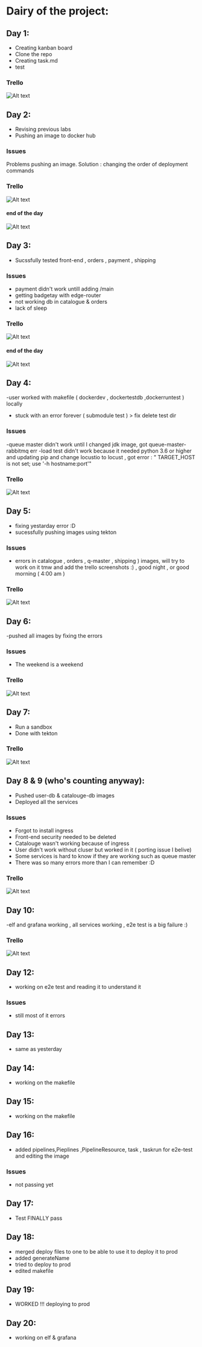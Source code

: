# Dairy of the project:

## Day 1:

- Creating kanban board
- Clone the repo
- Creating task.md
- test

### Trello 


![Alt text](https://github.com/Danya-Mudaifea/level3-project/blob/main/documentation/day1.png?raw=true "Title")


## Day 2:

- Revising previous labs
- Pushing an image to docker hub

### Issues
Problems pushing an image. Solution : changing the order of deployment commands

### Trello 

![Alt text](https://github.com/Danya-Mudaifea/level3-project/blob/main/documentation/day2.png?raw=true "Title")

#### end of the day 

![Alt text](https://github.com/Danya-Mudaifea/level3-project/blob/main/documentation/day2.1.png?raw=true "Title")

## Day 3:
- Sucssfully tested front-end , orders , payment , shipping 

### Issues
- payment didn't work untill adding /main 
- getting badgetay with edge-router
- not working db in catalogue & orders 
- lack of sleep

### Trello 

![Alt text](https://github.com/Danya-Mudaifea/level3-project/blob/main/documentation/day3.png?raw=true "Title")

#### end of the day 

![Alt text](https://github.com/Danya-Mudaifea/level3-project/blob/main/documentation/day3.1.png?raw=true "Title")

## Day 4:
-user worked with makefile ( dockerdev , dockertestdb ,dockerruntest ) locally
- stuck with an error forever ( submodule test ) > fix delete test dir

### Issues 
-queue master didn't work until I changed jdk image, got queue-master-rabbitmq err
-load test didn't work because it needed python 3.6 or higher and updating pip and change locustio to locust , got error : "
TARGET_HOST is not set; use '-h hostname:port'"

### Trello 

![Alt text](https://github.com/Danya-Mudaifea/level3-project/blob/main/documentation/day4.png?raw=true "Title")

## Day 5:
- fixing yestarday error :D 
- sucessfully pushing images using tekton 


### Issues 
- errors in catalogue , orders , q-master , shipping ) images, will try to work on it tmw and add the trello screenshots :) , good night , or good morning ( 4:00 am )

### Trello 

![Alt text](https://github.com/Danya-Mudaifea/level3-project/blob/main/documentation/day5.png?raw=true "Title")

## Day 6:
-pushed all images by fixing the errors

### Issues 
- The weekend is a weekend
### Trello 

![Alt text](https://github.com/Danya-Mudaifea/level3-project/blob/main/documentation/day6.png?raw=true "Title")

## Day 7:
- Run a sandbox
- Done with tekton 

### Trello 

![Alt text](https://github.com/Danya-Mudaifea/level3-project/blob/main/documentation/day7.png?raw=true "Title")

## Day 8 & 9 (who's counting anyway):

- Pushed user-db & catalouge-db images 
- Deployed all the services 

### Issues
- Forgot to install ingress
- Front-end security needed to be deleted
- Catalouge wasn't working because of ingress
- User didn't work without cluser but worked in it ( porting issue I belive)
- Some services is hard to know if they are working such as queue master 
- There was so many errors more than I can remember :D 

### Trello 

![Alt text](https://github.com/Danya-Mudaifea/level3-project/blob/main/documentation/day8.png?raw=true "Title")

## Day 10:

-elf and grafana working , all services working , e2e test is a big failure :)

### Trello 

![Alt text](https://github.com/Danya-Mudaifea/level3-project/blob/main/documentation/day10.png?raw=true "Title")

## Day 12:
- working on e2e test and reading it to understand it 

### Issues
- still most of it errors 

## Day 13:
- same as yesterday  

## Day 14:
- working on the makefile

## Day 15:
- working on the makefile

## Day 16:
- added pipelines,Pieplines ,PipelineResource, task , taskrun for e2e-test and editing the image 

### Issues
- not passing yet

## Day 17:
- Test FINALLY pass

## Day 18:
- merged deploy files to one to be able to use it to deploy it to prod
- added generateName
- tried to deploy to prod 
- edited makefile

## Day 19:
- WORKED !!! deploying to prod

## Day 20:
- working on elf & grafana 
